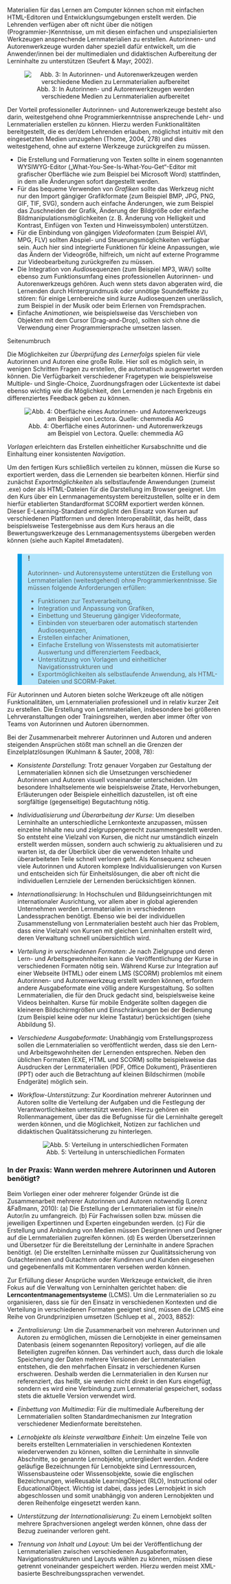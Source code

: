 <!-- filename: 03_Autorinnen-_und_Autorenwerkzeuge_und_Lerncontentmanagementsysteme_Was_wird_zur_Erstellung_von_Lernmaterialien_benoetigt.md -->
<!-- title: Autorinnen- und Autorenwerkzeuge und Lerncontentmanagementsysteme: Was wird zur Erstellung von Lernmaterialien benötigt? -->

Materialien für das Lernen am Computer können schon mit einfachen HTML-Editoren und Entwicklungsumgebungen erstellt werden. Die Lehrenden verfügen aber oft nicht über die nötigen (Programmier-)Kenntnisse, um mit diesen einfachen und unspezialisierten Werkzeugen ansprechende Lernmaterialien zu erstellen. Autorinnen- und Autorenwerkzeuge wurden daher speziell dafür entwickelt, um die Anwender/innen bei der multimedialen und didaktischen Aufbereitung der Lerninhalte zu unterstützen (Seufert &amp; Mayr, 2002).

<center><figure>
  <img src="img/3_In_Autorinnen_und_Autorenwerkzeugen_werden_verschiedene_Medien_zu_Lernmaterialie.jpg" alt="Abb. 3: In Autorinnen- und Autorenwerkzeugen werden verschiedene Medien zu Lernmaterialien aufbereitet">
  <figcaption>Abb. 3: In Autorinnen- und Autorenwerkzeugen werden verschiedene Medien zu Lernmaterialien aufbereitet</figcaption>
</figure></center>


Der Vorteil professioneller Autorinnen- und Autorenwerkzeuge besteht also darin, weitestgehend ohne Programmierkenntnisse ansprechende Lehr- und Lernmaterialien erstellen zu können. Hierzu werden Funktionalitäten bereitgestellt, die es der/dem Lehrenden erlauben, möglichst intuitiv mit den eingesetzten Medien umzugehen (Thome, 2004, 278) und dies weitestgehend, ohne auf externe Werkzeuge zurückgreifen zu müssen.

- Die Erstellung und Formatierung von Texten sollte in einem sogenannten WYSIWYG-Editor („What-You-See-Is-What-You-Get“-Editor mit grafischer Oberfläche wie zum Beispiel bei Microsoft Word) stattfinden, in dem alle Änderungen sofort dargestellt werden.
- Für das bequeme Verwenden von *Grafiken* sollte das Werkzeug nicht nur den Import gängiger Grafikformate (zum Beispiel BMP, JPG, PNG, GIF, TIF, SVG), sondern auch einfache Änderungen, wie zum Beispiel das Zuschneiden der Grafik, Änderung der Bildgröße oder einfache Bildmanipulationsmöglichkeiten (z. B. Änderung von Helligkeit und Kontrast, Einfügen von Texten und Hinweissymbolen) unterstützen.
- Für die Einbindung von gängigen *Video*formaten (zum Beispiel AVI, MPG, FLV) sollten Abspiel- und Steuerungsmöglichkeiten verfügbar sein. Auch hier sind integrierte Funktionen für kleine Anpassungen, wie das Ändern der Videogröße, hilfreich, um nicht auf externe Programme zur Videobearbeitung zurückgreifen zu müssen.
- Die Integration von *Audio*sequenzen (zum Beispiel MP3, WAV) sollte ebenso zum Funktionsumfang eines professionellen Autorinnen- und Autorenwerkzeugs gehören. Auch wenn stets davon abgeraten wird, die Lernenden durch Hintergrundmusik oder unnötige Soundeffekte zu stören: für einige Lernbereiche sind kurze Audiosequenzen unerlässlich, zum Beispiel in der Musik oder beim Erlernen von Fremdsprachen.
- Einfache *Animationen*, wie beispielsweise das Verschieben von Objekten mit dem Cursor (Drag-and-Drop), sollten sich ohne die Verwendung einer Programmiersprache umsetzen lassen.

Seitenumbruch

Die Möglichkeiten zur *Überprüfung des Lernerfolgs* spielen für viele Autorinnen und Autoren eine große Rolle. Hier soll es möglich sein, in wenigen Schritten Fragen zu erstellen, die automatisch ausgewertet werden können. Die Verfügbarkeit verschiedener Fragetypen wie beispielsweise Multiple- und Single-Choice, Zuordnungsfragen oder Lückentexte ist dabei ebenso wichtig wie die Möglichkeit, den Lernenden je nach Ergebnis ein differenziertes Feedback geben zu können.

<center><figure>
  <img src="img/4_Oberfläche_eines_Autorinnen_und_Autorenwerkzeugs_am_Beispiel_von_Lectora_Quelle_.png" alt="Abb. 4: Oberfläche eines Autorinnen- und Autorenwerkzeugs am Beispiel von Lectora. Quelle: chemmedia AG">
  <figcaption>Abb. 4: Oberfläche eines Autorinnen- und Autorenwerkzeugs am Beispiel von Lectora. Quelle: chemmedia AG</figcaption>
</figure></center>


*Vorlagen* erleichtern das Erstellen einheitlicher Kursabschnitte und die Einhaltung einer konsistenten *Navigation*.

Um den fertigen Kurs schließlich verteilen zu können, müssen die Kurse so exportiert werden, dass die Lernenden sie bearbeiten können. Hierfür sind zunächst *Exportmöglichkeiten* als selbstlaufende Anwendungen (zumeist .exe) oder als HTML-Dateien für die Darstellung im Browser geeignet. Um den Kurs über ein Lernmanagementsystem bereitzustellen, sollte er in dem hierfür etablierten Standardformat SCORM exportiert werden können. Dieser E-Learning-Standard ermöglicht den Einsatz von Kursen auf verschiedenen Plattformen und deren Interoperabilität, das heißt, dass beispielsweise Testergebnisse aus dem Kurs heraus an die Bewertungswerkzeuge des Lernmanagementsystems übergeben werden können (siehe auch Kapitel #metadaten).

<blockquote style="background: #B3E5FC; border-left: 10px solid #039BE5">

### !

Autorinnen- und Autorensysteme unterstützen die Erstellung von Lernmaterialien (weitestgehend) ohne Programmierkenntnisse. Sie müssen folgende Anforderungen erfüllen:

- Funktionen zur Textverarbeitung,
- Integration und Anpassung von Grafiken,
- Einbettung und Steuerung gängiger Videoformate,
- Einbinden von steuerbaren oder automatisch startenden Audiosequenzen,
- Erstellen einfacher Animationen,
- Einfache Erstellung von Wissenstests mit automatisierter Auswertung und differenziertem Feedback,
- Unterstützung von Vorlagen und einheitlicher Navigationsstrukturen und
- Exportmöglichkeiten als selbstlaufende Anwendung, als HTML-Dateien und SCORM-Paket.

</blockquote>

Für Autorinnen und Autoren bieten solche Werkzeuge oft alle nötigen Funktionalitäten, um Lernmaterialien professionell und in relativ kurzer Zeit zu erstellen. Die Erstellung von Lernmaterialien, insbesondere bei größeren Lehrveranstaltungen oder Trainingsreihen, werden aber immer öfter von Teams von Autorinnen und Autoren übernommen.

Bei der Zusammenarbeit mehrerer Autorinnen und Autoren und anderen steigenden Ansprüchen stößt man schnell an die Grenzen der Einzelplatzlösungen (Kuhlmann &amp; Sauter, 2008, 78):

- *Konsistente Darstellung*: Trotz genauer Vorgaben zur Gestaltung der Lernmaterialien können sich die Umsetzungen verschiedener Autorinnen und Autoren visuell voneinander unterscheiden. Um besondere Inhaltselemente wie beispielsweise Zitate, Hervorhebungen, Erläuterungen oder Beispiele einheitlich dazustellen, ist oft eine sorgfältige (gegenseitige) Begutachtung nötig.

- *Individualisierung und Überarbeitung der Kurse*: Um dieselben Lerninhalte an unterschiedliche Lernkontexte anzupassen, müssen einzelne Inhalte neu und zielgruppengerecht zusammengestellt werden. So entsteht eine Vielzahl von Kursen, die nicht nur umständlich einzeln erstellt werden müssen, sondern auch schwierig zu aktualisieren und zu warten ist, da der Überblick über die verwendeten Inhalte und überarbeiteten Teile schnell verloren geht. Als Konsequenz scheuen viele Autorinnen und Autoren komplexe Individualisierungen von Kursen und entscheiden sich für Einheitslösungen, die aber oft nicht die individuellen Lernziele der Lernenden berücksichtigen können.
- *Internationalisierung*: In Hochschulen und Bildungseinrichtungen mit internationaler Ausrichtung, vor allem aber in global agierenden Unternehmen werden Lernmaterialien in verschiedenen Landessprachen benötigt. Ebenso wie bei der individuellen Zusammenstellung von Lernmaterialien besteht auch hier das Problem, dass eine Vielzahl von Kursen mit gleichen Lerninhalten erstellt wird, deren Verwaltung schnell unübersichtlich wird.
- *Verteilung in verschiedenen Formaten*: Je nach Zielgruppe und deren Lern- und Arbeitsgewohnheiten kann die Veröffentlichung der Kurse in verschiedenen Formaten nötig sein. Während Kurse zur Integration auf einer Webseite (HTML) oder einem LMS (SCORM) problemlos mit einem Autorinnen- und Autorenwerkzeug erstellt werden können, erfordern andere Ausgabeformate eine völlig andere Kursgestaltung. So sollten Lernmaterialien, die für den Druck gedacht sind, beispielsweise keine Videos beinhalten. Kurse für mobile Endgeräte sollten dagegen die kleineren Bildschirmgrößen und Einschränkungen bei der Bedienung (zum Beispiel keine oder nur kleine Tastatur) berücksichtigen (siehe Abbildung 5).
- *Verschiedene Ausgabeformate*: Unabhängig vom Erstellungsprozess sollen die Lernmaterialien so veröffentlicht werden, dass sie den Lern- und Arbeitsgewohnheiten der Lernenden entsprechen. Neben den üblichen Formaten (EXE, HTML und SCORM) sollte beispielsweise das Ausdrucken der Lernmaterialien (PDF, Office Dokument), Präsentieren (PPT) oder auch die Betrachtung auf kleinen Bildschirmen (mobile Endgeräte) möglich sein.
- *Workflow-Unterstützung*: Zur Koordination mehrerer Autorinnen und Autoren sollte die Verteilung der Aufgaben und die Festlegung der Verantwortlichkeiten unterstützt werden. Hierzu gehören ein Rollenmanagement, über das die Befugnisse für die Lerninhalte geregelt werden können, und die Möglichkeit, Notizen zur fachlichen und didaktischen Qualitätssicherung zu hinterlegen.

<center><figure>
  <img src="img/5_Verteilung_in_unterschiedlichen_Formaten.png" alt="Abb. 5: Verteilung in unterschiedlichen Formaten">
  <figcaption>Abb. 5: Verteilung in unterschiedlichen Formaten</figcaption>
</figure></center>


### In der Praxis: Wann werden mehrere Autorinnen und Autoren benötigt?

Beim Vorliegen einer oder mehrerer folgender Gründe ist die Zusammenarbeit mehrerer Autorinnen und Autoren notwendig (Lorenz &amp;Faßmann, 2010): (a) Die Erstellung der Lernmaterialien ist für eine/n Autor/in zu umfangreich. (b) Für Fachwissen sollen bzw. müssen die jeweiligen Expertinnen und Experten eingebunden werden. (c) Für die Erstellung und Anbindung von Medien müssen Designerinnen und Designer auf die Lernmaterialien zugreifen können. (d) Es werden Übersetzerinnen und Übersetzer für die Bereitstellung der Lerninhalte in andere Sprachen benötigt. (e) Die erstellten Lerninhalte müssen zur Qualitätssicherung von Gutachterinnen und Gutachtern oder Kundinnen und Kunden eingesehen und gegebenenfalls mit Kommentaren versehen werden können.

</blockquote>

Zur Erfüllung dieser Ansprüche wurden Werkzeuge entwickelt, die ihren Fokus auf die Verwaltung von Lerninhalten gerichtet haben: die **Lerncontentmanagementsysteme** (LCMS). Um die Lernmaterialien so zu organisieren, dass sie für den Einsatz in verschiedenen Kontexten und die Verteilung in verschiedenen Formaten geeignet sind, müssen die LCMS eine Reihe von Grundprinzipien umsetzen (Schluep et al., 2003, 8852):

- *Zentralisierung*: Um die Zusammenarbeit von mehreren Autorinnen und Autoren zu ermöglichen, müssen die Lernobjekte in einer gemeinsamen Datenbasis (einem sogenannten Repository) vorliegen, auf die alle Beteiligten zugreifen können. Das verhindert auch, dass durch die lokale Speicherung der Daten mehrere Versionen der Lernmaterialien entstehen, die den mehrfachen Einsatz in verschiedenen Kursen erschweren. Deshalb werden die Lernmaterialien in den Kursen nur referenziert, das heißt, sie werden nicht direkt in den Kurs eingefügt, sondern es wird eine Verbindung zum Lernmaterial gespeichert, sodass stets die aktuelle Version verwendet wird.

- *Einbettung von Multimedia*: Für die multimediale Aufbereitung der Lernmaterialien sollten Standardmechanismen zur Integration verschiedener Medienformate bereitstehen.
- *Lernobjekte als kleinste verwaltbare Einheit*: Um einzelne Teile von bereits erstellten Lernmaterialien in verschiedenen Kontexten wiederverwenden zu können, sollten die Lerninhalte in sinnvolle Abschnitte, so genannte Lernobjekte, untergliedert werden. Andere geläufige Bezeichnungen für Lernobjekte sind Lernressourcen, Wissensbausteine oder Wissensobjekte, sowie die englischen Bezeichnungen, wieReusable LearningObject (RLO), Instructional oder EducationalObject. Wichtig ist dabei, dass jedes Lernobjekt in sich abgeschlossen und somit unabhängig von anderen Lernobjekten und deren Reihenfolge eingesetzt werden kann.
- *Unterstützung der Internationalisierung*: Zu einem Lernobjekt sollten mehrere Sprachversionen angelegt werden können, ohne dass der Bezug zueinander verloren geht.
- *Trennung von Inhalt und Layout*: Um bei der Veröffentlichung der Lernmaterialien zwischen verschiedenen Ausgabeformaten, Navigationsstrukturen und Layouts wählen zu können, müssen diese getrennt voneinander gespeichert werden. Hierzu werden meist XML-basierte Beschreibungssprachen verwendet.
